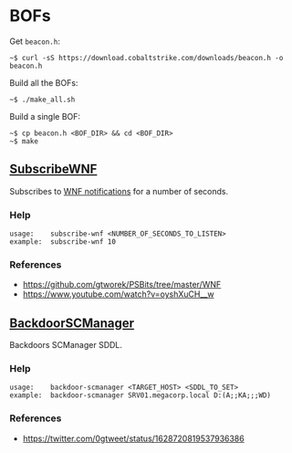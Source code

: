 BOFs
==========

Get `beacon.h`:

```console
~$ curl -sS https://download.cobaltstrike.com/downloads/beacon.h -o beacon.h
```

Build all the BOFs:

```console
~$ ./make_all.sh
```

Build a single BOF:

```console
~$ cp beacon.h <BOF_DIR> && cd <BOF_DIR>
~$ make
```

## [SubscribeWNF](/SubscribeWNF)

Subscribes to [WNF notifications](https://www.youtube.com/watch?v=MybmgE95weo) for a number of seconds.

### Help

```
usage:    subscribe-wnf <NUMBER_OF_SECONDS_TO_LISTEN>
example:  subscribe-wnf 10
```

### References

- https://github.com/gtworek/PSBits/tree/master/WNF
- https://www.youtube.com/watch?v=oyshXuCH__w

## [BackdoorSCManager](/BackdoorSCManager)

Backdoors SCManager SDDL.

### Help

```
usage:    backdoor-scmanager <TARGET_HOST> <SDDL_TO_SET>
example:  backdoor-scmanager SRV01.megacorp.local D:(A;;KA;;;WD)
```

### References

- https://twitter.com/0gtweet/status/1628720819537936386
